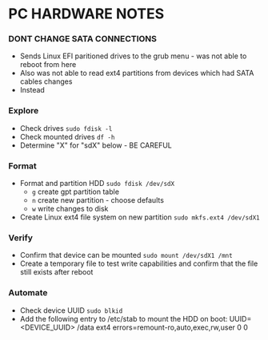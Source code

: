 # PC HARDWARE NOTES

### DONT CHANGE SATA CONNECTIONS
* Sends Linux EFI paritioned drives to the grub menu - was not able to reboot from here
* Also was not able to read ext4 partitions from devices which had SATA cables changes
* Instead

### Explore
* Check drives
` sudo fdisk -l `
* Check mounted drives
` df -h `
* Determine "X" for "sdX" below - BE CAREFUL

### Format
* Format and partition HDD
` sudo fdisk /dev/sdX `
    * ` g ` create gpt partition table
    * ` n ` create new partition - choose defaults
    * ` w ` write changes to disk
* Create Linux ext4 file system on new partition
` sudo mkfs.ext4 /dev/sdX1 `

### Verify
* Confirm that device can be mounted
` sudo mount /dev/sdX1 /mnt `
* Create a temporary file to test write capabilities and confirm that the file still exists after reboot

### Automate
* Check device UUID
` sudo blkid `
* Add the following entry to /etc/stab to mount the HDD on boot:
UUID=<DEVICE_UUID> /data         ext4    errors=remount-ro,auto,exec,rw,user 0   0
